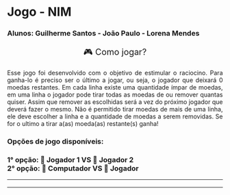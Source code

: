 
<!DOCTYPE html>
<html lang="pt-br">
<head>
    <meta charset="UTF-8">
 <link rel="stylesheet" href="https://cdnjs.cloudflare.com/ajax/libs/font-awesome/4.7.0/css/font-awesome.min.css">
</head>
<body>
  <h1><b>Jogo - NIM</b></h1>  
  <h3><b>Alunos: Guilherme Santos - João Paulo - Lorena Mendes</b></h3> 
 <p style="text-align: center; font-size: 20px;"></i> 🎮 Como jogar? </p>
 <p style="text-align: justify;"> Esse jogo foi desenvolvido com o objetivo de estimular o raciocino. Para ganha-lo é preciso ser o último a jogar, ou seja, o jogador que deixará 0 moedas restantes. Em cada linha existe uma quantidade ímpar de moedas, em uma linha o jogador pode tirar todas as moedas de ou remover quantas quiser. Assim que remover as escolhidas será a vez do próximo jogador que deverá fazer o mesmo. Não é permitido tirar moedas de mais de uma linha, ele deve escolher a linha e a quantidade de moedas a serem removidas.  Se for o ultimo a tirar a(as) moeda(as) restante(s) ganha! </p>

<h3> Opções de jogo disponíveis:<h3>
 1° opção: 👤 Jogador 1 VS 👤 Jogador 2
<br> 2°  opção: 🤖  Computador VS 👤 Jogador 
</body>
</html>




---

---

